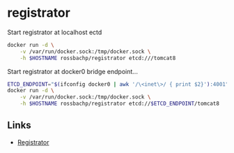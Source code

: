 # registrator

Start registrator at localhost ectd

```bash
docker run -d \
    -v /var/run/docker.sock:/tmp/docker.sock \
    -h $HOSTNAME rossbachp/registrator etcd:///tomcat8
```

Start registrator at docker0 bridge endpoint...

```bash
ETCD_ENDPOINT="$(ifconfig docker0 | awk '/\<inet\>/ { print $2}'):4001"
docker run -d \
    -v /var/run/docker.sock:/tmp/docker.sock \
    -h $HOSTNAME rossbachp/registrator etcd://$ETCD_ENDPOINT/tomcat8
```

## Links
  - [Registrator](https://github.com/progrium/registrator)
